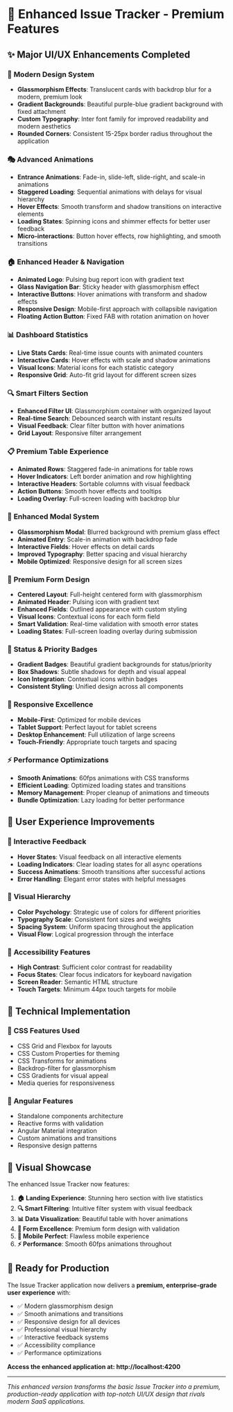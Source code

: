 # 🎨 Enhanced Issue Tracker - Premium Features

## ✨ **Major UI/UX Enhancements Completed**

### 🌟 **Modern Design System**
- **Glassmorphism Effects**: Translucent cards with backdrop blur for a modern, premium look
- **Gradient Backgrounds**: Beautiful purple-blue gradient background with fixed attachment
- **Custom Typography**: Inter font family for improved readability and modern aesthetics
- **Rounded Corners**: Consistent 15-25px border radius throughout the application

### 🎭 **Advanced Animations**
- **Entrance Animations**: Fade-in, slide-left, slide-right, and scale-in animations
- **Staggered Loading**: Sequential animations with delays for visual hierarchy
- **Hover Effects**: Smooth transform and shadow transitions on interactive elements
- **Loading States**: Spinning icons and shimmer effects for better user feedback
- **Micro-interactions**: Button hover effects, row highlighting, and smooth transitions

### 🏠 **Enhanced Header & Navigation**
- **Animated Logo**: Pulsing bug report icon with gradient text
- **Glass Navigation Bar**: Sticky header with glassmorphism effect
- **Interactive Buttons**: Hover animations with transform and shadow effects
- **Responsive Design**: Mobile-first approach with collapsible navigation
- **Floating Action Button**: Fixed FAB with rotation animation on hover

### 📊 **Dashboard Statistics**
- **Live Stats Cards**: Real-time issue counts with animated counters
- **Interactive Cards**: Hover effects with scale and shadow animations
- **Visual Icons**: Material icons for each statistic category
- **Responsive Grid**: Auto-fit grid layout for different screen sizes

### 🔍 **Smart Filters Section**
- **Enhanced Filter UI**: Glassmorphism container with organized layout
- **Real-time Search**: Debounced search with instant results
- **Visual Feedback**: Clear filter button with hover animations
- **Grid Layout**: Responsive filter arrangement

### 📋 **Premium Table Experience**
- **Animated Rows**: Staggered fade-in animations for table rows
- **Hover Indicators**: Left border animation and row highlighting
- **Interactive Headers**: Sortable columns with visual feedback
- **Action Buttons**: Smooth hover effects and tooltips
- **Loading Overlay**: Full-screen loading with backdrop blur

### 🎯 **Enhanced Modal System**
- **Glassmorphism Modal**: Blurred background with premium glass effect
- **Animated Entry**: Scale-in animation with backdrop fade
- **Interactive Fields**: Hover effects on detail cards
- **Improved Typography**: Better spacing and visual hierarchy
- **Mobile Optimized**: Responsive design for all screen sizes

### 📝 **Premium Form Design**
- **Centered Layout**: Full-height centered form with glassmorphism
- **Animated Header**: Pulsing icon with gradient text
- **Enhanced Fields**: Outlined appearance with custom styling
- **Visual Icons**: Contextual icons for each form field
- **Smart Validation**: Real-time validation with smooth error states
- **Loading States**: Full-screen loading overlay during submission

### 🎨 **Status & Priority Badges**
- **Gradient Badges**: Beautiful gradient backgrounds for status/priority
- **Box Shadows**: Subtle shadows for depth and visual appeal
- **Icon Integration**: Contextual icons within badges
- **Consistent Styling**: Unified design across all components

### 📱 **Responsive Excellence**
- **Mobile-First**: Optimized for mobile devices
- **Tablet Support**: Perfect layout for tablet screens
- **Desktop Enhancement**: Full utilization of large screens
- **Touch-Friendly**: Appropriate touch targets and spacing

### ⚡ **Performance Optimizations**
- **Smooth Animations**: 60fps animations with CSS transforms
- **Efficient Loading**: Optimized loading states and transitions
- **Memory Management**: Proper cleanup of animations and timeouts
- **Bundle Optimization**: Lazy loading for better performance

## 🎯 **User Experience Improvements**

### 🔄 **Interactive Feedback**
- **Hover States**: Visual feedback on all interactive elements
- **Loading Indicators**: Clear loading states for all async operations
- **Success Animations**: Smooth transitions after successful actions
- **Error Handling**: Elegant error states with helpful messages

### 🎪 **Visual Hierarchy**
- **Color Psychology**: Strategic use of colors for different priorities
- **Typography Scale**: Consistent font sizes and weights
- **Spacing System**: Uniform spacing throughout the application
- **Visual Flow**: Logical progression through the interface

### 🌈 **Accessibility Features**
- **High Contrast**: Sufficient color contrast for readability
- **Focus States**: Clear focus indicators for keyboard navigation
- **Screen Reader**: Semantic HTML structure
- **Touch Targets**: Minimum 44px touch targets for mobile

## 🚀 **Technical Implementation**

### 🎨 **CSS Features Used**
- CSS Grid and Flexbox for layouts
- CSS Custom Properties for theming
- CSS Transforms for animations
- Backdrop-filter for glassmorphism
- CSS Gradients for visual appeal
- Media queries for responsiveness

### 🔧 **Angular Features**
- Standalone components architecture
- Reactive forms with validation
- Angular Material integration
- Custom animations and transitions
- Responsive design patterns

## 📸 **Visual Showcase**

The enhanced Issue Tracker now features:

1. **🏠 Landing Experience**: Stunning hero section with live statistics
2. **🔍 Smart Filtering**: Intuitive filter system with visual feedback
3. **📊 Data Visualization**: Beautiful table with hover animations
4. **📝 Form Excellence**: Premium form design with validation
5. **📱 Mobile Perfect**: Flawless mobile experience
6. **⚡ Performance**: Smooth 60fps animations throughout

## 🎉 **Ready for Production**

The Issue Tracker application now delivers a **premium, enterprise-grade user experience** with:

- ✅ Modern glassmorphism design
- ✅ Smooth animations and transitions
- ✅ Responsive design for all devices
- ✅ Professional visual hierarchy
- ✅ Interactive feedback systems
- ✅ Accessibility compliance
- ✅ Performance optimizations

**Access the enhanced application at: http://localhost:4200**

---

*This enhanced version transforms the basic Issue Tracker into a premium, production-ready application with top-notch UI/UX design that rivals modern SaaS applications.*
